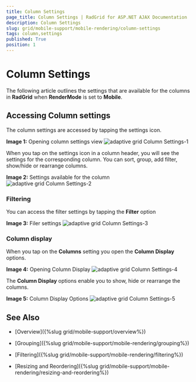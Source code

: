```yaml
---
title: Column Settings
page_title: Column Settings | RadGrid for ASP.NET AJAX Documentation
description: Column Settings
slug: grid/mobile-support/mobile-rendering/column-settings
tags: column,settings
published: True
position: 1
---
```


# Column Settings



The following article outlines the settings that are available for the columns in **RadGrid** when **RenderMode** is set to **Mobile**.

## Accessing Column settings

The column settings are accessed by tapping the settings icon.

**Image 1:** Opening column settings view
![adaptive grid Column Settings-1](images/adaptive_grid_ColumnSettings-1.png)

When you tap on the settings icon in a column header, you will see the settings for the corresponding column. You can sort, group, add filter, show/hide or rearrange columns.

**Image 2:** Settings available for the column
![adaptive grid Column Settings-2](images/adaptive_grid_ColumnSettings-2.png)

### Filtering

You can access the filter settings by tapping the **Filter** option

**Image 3:** Filer settings
![adaptive grid Column Settings-3](images/adaptive_grid_ColumnSettings-3.png)

### Column display

When you tap on the **Columns** setting you open the **Column Display** options.

**Image 4:** Opening Column Display
![adaptive grid Column Settings-4](images/adaptive_grid_ColumnSettings-4.png)

The **Column Display** options enable you to show, hide or rearrange the columns.

**Image 5:** Column Display Options
![adaptive grid Column Settings-5](images/adaptive_grid_ColumnSettings-5.png)

## See Also

 * [Overview]({%slug grid/mobile-support/overview%})

 * [Grouping]({%slug grid/mobile-support/mobile-rendering/grouping%})

 * [Filtering]({%slug grid/mobile-support/mobile-rendering/filtering%})

 * [Resizing and Reordering]({%slug grid/mobile-support/mobile-rendering/resizing-and-reordering%})
